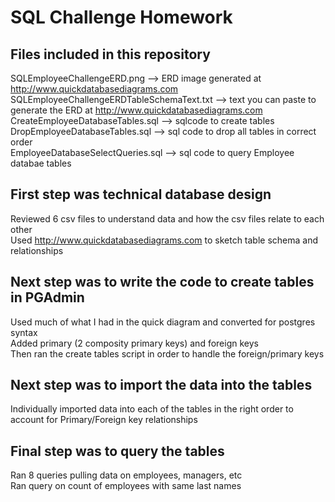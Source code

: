 # SQL Challenge Homework

## Files included in this repository
SQLEmployeeChallengeERD.png --> ERD image generated at http://www.quickdatabasediagrams.com<br />
SQLEmployeeChallengeERDTableSchemaText.txt --> text you can paste to generate the ERD at http://www.quickdatabasediagrams.com<br />
CreateEmployeeDatabaseTables.sql --> sqlcode to create tables<br />
DropEmployeeDatabaseTables.sql --> sql code to drop all tables in correct order<br />
EmployeeDatabaseSelectQueries.sql --> sql code to query Employee databae tables<br />

## First step was technical database design
Reviewed 6 csv files to understand data and how the csv files relate to each other<br />
Used http://www.quickdatabasediagrams.com to sketch table schema and relationships<br />

## Next step was to write the code to create tables in PGAdmin
Used much of what I had in the quick diagram and converted for postgres syntax<br />
Added primary (2 composity primary keys) and foreign keys<br />
Then ran the create tables script in order to handle the foreign/primary keys<br />

## Next step was to import the data into the tables
Individually imported data into each of the tables in the right order to account for Primary/Foreign key relationships<br />

## Final step was to query the tables
Ran 8 queries pulling data on employees, managers, etc<br />
Ran query on count of employees with same last names<br />
